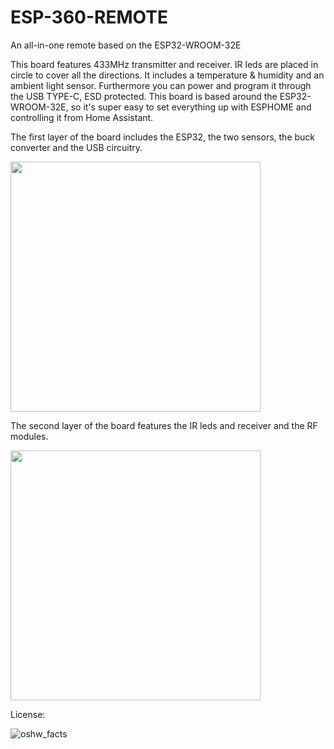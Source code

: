# ESP-360-REMOTE
An all-in-one remote based on the ESP32-WROOM-32E

This board features 433MHz transmitter and receiver. IR leds are placed in circle to cover all the directions. It includes a temperature & humidity and an ambient light sensor. Furthermore you can power and program it through the USB TYPE-C, ESD protected. This board is based around the ESP32-WROOM-32E, so it's super easy to set everything up with ESPHOME and controlling it from Home Assistant.

The first layer of the board includes the ESP32, the two sensors, the buck converter and the USB circuitry.

<img src="https://user-images.githubusercontent.com/53172176/206875959-e2c99f53-f394-4c12-8f30-66c4878ba715.jpg" width=400/>

The second layer of the board features the IR leds and receiver and the RF modules.

<img src="https://user-images.githubusercontent.com/53172176/206876042-bdadf340-1a08-42ee-bcaa-a01f946e83c0.jpg" width=400/>

License:

![oshw_facts](https://user-images.githubusercontent.com/53172176/206875932-d16693e5-e856-4ef7-ab06-4ac33c069df0.jpg)


